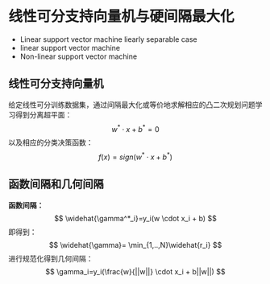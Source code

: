 # 线性可分支持向量机与硬间隔最大化

- Linear support vector machine liearly separable case
- linear support vector machine
- Non-linear support vector machine



## 线性可分支持向量机

给定线性可分训练数据集，通过间隔最大化或等价地求解相应的凸二次规划问题学习得到分离超平面：
$$
w^* \cdot x + b ^* = 0
$$
以及相应的分类决策函数：
$$
f(x)=sign(w^* \cdot x + b ^*)
$$

## 函数间隔和几何间隔

**函数间隔：**
$$
\widehat{\gamma^*_i}=y_i(w \cdot x_i + b)
$$
即得到：
$$
\widehat{\gamma}= \min_{1,..,N}\widehat{r_i}
$$
进行规范化得到几何间隔：
$$
\gamma_i=y_i(\frac{w}{||w||} \cdot x_i + b||w||)
$$










































